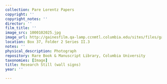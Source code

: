 ```yaml
---
collection: Pare Lorentz Papers
copyright: ''
copyright_notes: ''
director: ''
film_title: ''
image_src: 1000102025.jpg
image_url: http://gainesfilm.qa-lamp.ccnmtl.columbia.edu/sites/files/gainesfilm/images/1000102025.jpg
location: Box 37, Folder 2 Series II.3
notes: ''
physical_description: Photograph
repository: Rare Book & Manuscript Library, Columbia University
taxonomies: [Image]
title: Research Still (wall signs)
year: ''

---
```

